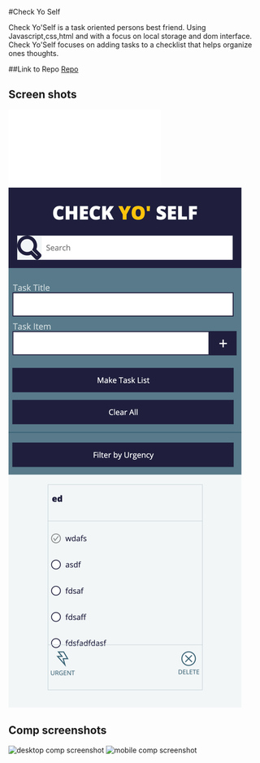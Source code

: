 #Check Yo Self 

Check Yo'Self is a task oriented persons best friend. Using Javascript,css,html and with a focus on local storage and dom interface.
Check Yo'Self focuses on adding tasks to a checklist that helps organize ones thoughts.

##Link to Repo
[Repo](https://edwardjackc.github.io/CheckYoSelf/)

## Screen shots
![desktop image](/images/desktop.pdf)
![mobile image](/images/mobile.png)

## Comp screenshots 
![desktop comp screenshot](/images/checkYoSelfComp.jpeg)
![mobile comp screenshot](/images/checkYoSelfMobile.jpeg)
